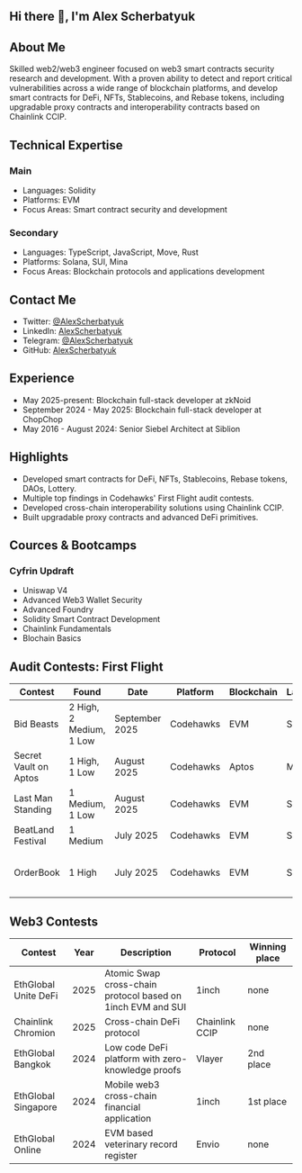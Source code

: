 ## Hi there 👋, I'm Alex Scherbatyuk
## About Me

Skilled web2/web3 engineer focused on web3 smart contracts security research and development. With a proven ability to detect and report critical vulnerabilities across a wide range of blockchain platforms, and develop smart contracts for DeFi, NFTs, Stablecoins, and Rebase tokens, including upgradable proxy contracts and interoperability contracts based on Chainlink CCIP.



## Technical Expertise
### Main
- Languages: Solidity
- Platforms: EVM
- Focus Areas: Smart contract security and development

### Secondary
- Languages: TypeScript, JavaScript, Move, Rust
- Platforms: Solana, SUI, Mina
- Focus Areas: Blockchain protocols and applications development

## Contact Me 
- Twitter: [@AlexScherbatyuk](https://twitter.com/AlexScherbatyuk)
- LinkedIn: [AlexScherbatyuk](https://www.linkedin.com/in/AlexScherbatyuk)
- Telegram: [@AlexScherbatyuk](https://t.me/AlexScherbatyuk)
- GitHub: [AlexScherbatyuk](https://github.com/AlexScherbatyuk)
<!--- Website:  -->

## Experience
- May 2025-present: Blockchain full-stack developer at zkNoid
- September 2024 - May 2025: Blockchain full-stack developer at ChopChop
- May 2016 - August 2024: Senior Siebel Architect at Siblion

## Highlights
- Developed smart contracts for DeFi, NFTs, Stablecoins, Rebase tokens, DAOs, Lottery.
- Multiple top findings in Codehawks' First Flight audit contests.
- Developed cross-chain interoperability solutions using Chainlink CCIP.
- Built upgradable proxy contracts and advanced DeFi primitives.

## Cources & Bootcamps

### Cyfrin Updraft
- Uniswap V4
- Advanced Web3 Wallet Security
- Advanced Foundry
- Solidity Smart Contract Development
- Chainlink Fundamentals
- Blochain Basics

## Audit Contests: First Flight
| Contest | Found | Date | Platform | Blockchain | Language | Category |
| ------- | ---- | ----------- | ------- | ------- | ------- | ------- |
| Bid Beasts | 2 High, 2 Medium, 1 Low | September 2025 | Codehawks | EVM | Solidity | Marketplace Auction |
| Secret Vault on Aptos | 1 High, 1 Low | August 2025 | Codehawks | Aptos | Move | Vault |
| Last Man Standing | 1 Medium, 1 Low | August 2025 | Codehawks | EVM | Solidity | Onchain Game |
| BeatLand Festival | 1 Medium | July 2025 | Codehawks | EVM | Solidity | Marketplace |
| OrderBook | 1 High | July 2025 | Codehawks | EVM | Solidity | Peer-to-peer Trading system |

<!--## Audit Contests:
| Contest | Found | Report | Date | Platform | Blockchain | Language | Category |
| ------- | ---- | ----------- | ------- | ------- | ------- | ------- | ------- |
| Bid Beasts |  | 📄 | September 2025 | Codehawks | EVM | Solidity | Marketplace |
-->

## Web3 Contests
| Contest | Year | Description | Protocol | Winning place |
| ------- | ---- | ----------- | ------- | ------- |
| EthGlobal Unite DeFi | 2025 | Atomic Swap cross-chain protocol based on 1inch EVM and SUI | 1inch | none |
| Chainlink Chromion | 2025 | Cross-chain DeFi protocol | Chainlink CCIP | none |
| EthGlobal Bangkok| 2024 | Low code DeFi platform with zero-knowledge proofs | Vlayer | 2nd place |
| EthGlobal Singapore | 2024 | Mobile web3 cross-chain financial application | 1inch | 1st place |
| EthGlobal Online | 2024 | EVM based veterinary record register | Envio | none |

<!--
**AlexScherbatyuk/AlexScherbatyuk** is a ✨ _special_ ✨ repository because its `README.md` (this file) appears on your GitHub profile.

Here are some ideas to get you started:

- 🔭 I’m currently working on ...
- 🌱 I’m currently learning ...
- 👯 I’m looking to collaborate on ...
- 🤔 I’m looking for help with ...
- 💬 Ask me about ...
- 📫 How to reach me: ...
- 😄 Pronouns: ...
- ⚡ Fun fact: ...
-->

